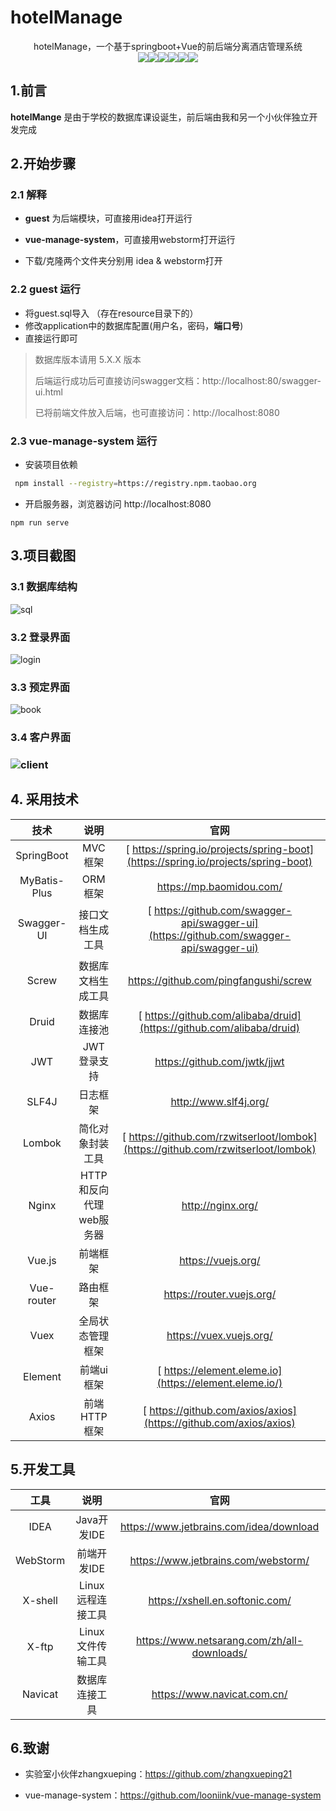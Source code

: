 # hotelManage

<p align="center">
   hotelManage，一个基于springboot+Vue的前后端分离酒店管理系统
  	<br>
    <img src="https://img.shields.io/badge/jdk-1.8+-brightgreen.svg" ></img><img src="https://img.shields.io/badge/springboot-2.3.1-brightgreen.svg" ></img><img src="https://img.shields.io/badge/mybatisplus-3.3.2-brightgreen.svg" ></img><img src="https://img.shields.io/badge/swagger-2.9.2-brightgreen.svg" ></img><img src="https://img.shields.io/badge/vue-2.6.10-brightgreen.svg" ></img><img src="https://img.shields.io/badge/elementui-2.8.2-brightgreen.svg" ></img>
</p>


## 1.前言

**hotelMange** 是由于学校的数据库课设诞生，前后端由我和另一个小伙伴独立开发完成

## 2.开始步骤

### 2.1 解释

- **guest**  为后端模块，可直接用idea打开运行

- **vue-manage-system**，可直接用webstorm打开运行
- 下载/克隆两个文件夹分别用 idea & webstorm打开

### 2.2 guest 运行

- 将guest.sql导入  （存在resource目录下的）
- 修改application中的数据库配置(用户名，密码，**端口号**)
- 直接运行即可

> 数据库版本请用  5.X.X 版本
>
> 后端运行成功后可直接访问swagger文档：http://localhost:80/swagger-ui.html
>
> 已将前端文件放入后端，也可直接访问：http://localhost:8080

### 2.3 vue-manage-system 运行

- 安装项目依赖

 ```bash
  npm install --registry=https://registry.npm.taobao.org
 ```

- 开启服务器，浏览器访问 http://localhost:8080

```
npm run serve
```

##  3.项目截图

### 3.1 数据库结构

![sql](https://static.looni.ink/typora/sql.png)

### 3.2 登录界面

![login](https://static.looni.ink/typora/login.png)



### 3.3 预定界面

![book](https://static.looni.ink/typora/book.png)

### 3.4 客户界面

### ![client](https://static.looni.ink/typora/client.png)

## 4. 采用技术

|      技术      |           说明            |                             官网                             |
| :------------: | :-----------------------: | :----------------------------------------------------------: |
|   SpringBoot   |          MVC框架          | [ https://spring.io/projects/spring-boot](https://spring.io/projects/spring-boot) |
|  MyBatis-Plus  |          ORM框架          |                   https://mp.baomidou.com/                   |
|   Swagger-UI   |       接口文档生成工具        | [ https://github.com/swagger-api/swagger-ui](https://github.com/swagger-api/swagger-ui) |
|     Screw    |     数据库文档生成工具      |               https://github.com/pingfangushi/screw              |
|     Druid      |       数据库连接池        | [ https://github.com/alibaba/druid](https://github.com/alibaba/druid) |
|      JWT       |        JWT登录支持        |                 https://github.com/jwtk/jjwt                 |
|     SLF4J      |         日志框架          |                    http://www.slf4j.org/                     |
|     Lombok     |     简化对象封装工具      | [ https://github.com/rzwitserloot/lombok](https://github.com/rzwitserloot/lombok) |
|     Nginx      |  HTTP和反向代理web服务器  |                      http://nginx.org/                       |
|        Vue.js         |                前端框架                 |                      https://vuejs.org/                      |
|      Vue-router       |                路由框架                 |                  https://router.vuejs.org/                   |
|         Vuex          |            全局状态管理框架             |                   https://vuex.vuejs.org/                    |
|        Element        |               前端ui框架                |    [ https://element.eleme.io](https://element.eleme.io/)    |
|         Axios         |              前端HTTP框架               | [ https://github.com/axios/axios](https://github.com/axios/axios) |

## 5.开发工具

|     工具     |       说明        |                             官网                             |
| :----------: | :---------------: | :----------------------------------------------------------: |
|     IDEA     |    Java开发IDE    |           https://www.jetbrains.com/idea/download            |
|   WebStorm   |    前端开发IDE    |             https://www.jetbrains.com/webstorm/              |
|   X-shell    | Linux远程连接工具 |               https://xshell.en.softonic.com/                |
|    X-ftp     | Linux文件传输工具 |         https://www.netsarang.com/zh/all-downloads/          |
|   Navicat   |  数据库连接工具   |               https://www.navicat.com.cn/              |

## 6.致谢

- 实验室小伙伴zhangxueping：https://github.com/zhangxueping21

- vue-manage-system：https://github.com/looniink/vue-manage-system